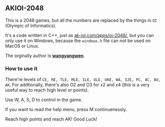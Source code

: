 ## AKIOI-2048

This is a 2048 games, but all the numbers are replaced by the things in ```OI``` (Olympic of Informatics).

It's a code written in C++, just as [ak-ioi.com/apps/oi-2048/](https://ak-ioi.com/apps/oi-2048/), but you can only use it on Windows, because the ```windows.h``` file can not be used on MacOS or Linux.

The orginally author is **[wangyangwen](https://luogu.com.cn/user/237133)**.

### How to use it

There're levels of ```CE, RE, TLE, MLE, ILE, OLE, UKE, WA, SJE, PC, AC, AU, AK```. For addtionally, there's also O2 and O3 for x2 and x4 (this is a very useful way to reach high level or points).

Use W, A, S, D to control in the game.

If you want to read the help menu, press M continuenessly.

Reach high points and reach AK! Good Luck!
